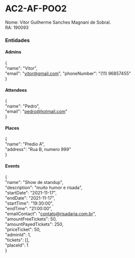 # AC2-AF-POO2

Nome: Vitor Guilherme Sanches Magnani de Sobral.  
RA: 190093 

### Entidades

#### Admins

{  
    "name": "Vitor",  
    "email": "vitor@gmail.com",
    "phoneNumber": "(11) 96857455"  
}

#### Attendees

{  
    "name": "Pedro",  
    "email": "pedro@hotmail.com"  
}

#### Places

{  
   "name": "Predio A",  
    "address": "Rua B, numero 999"  
}

#### Events

{  
    "name": "Show de standup",  
    "description": "muito humor e risada",  
    "startDate": "2021-11-17",  
    "endDate": "2021-11-17",  
    "startTime": "19:30:00",  
    "endTime": "21:00:00",  
    "emailContact": "contato@risadaria.com.br",  
    "amountFreeTickets": 50,  
    "amountPayedTickets": 250,  
    "priceTicket": 50,  
    "adminId": 1,  
    "tickets": [],  
    "placeId": 1  
}



